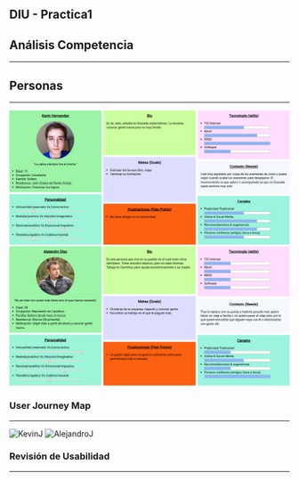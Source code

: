## DIU - Practica1


## Análisis Competencia 
---


## Personas 
---

![Kevin](Users/Kevin.png)
![Alejandro](Users/Alejandro.png)

### User Journey Map
---

![KevinJ](Users/KevinJ.png)
![AlejandroJ](Users/AlejandroJ.png)


### Revisión de Usabilidad 
---


